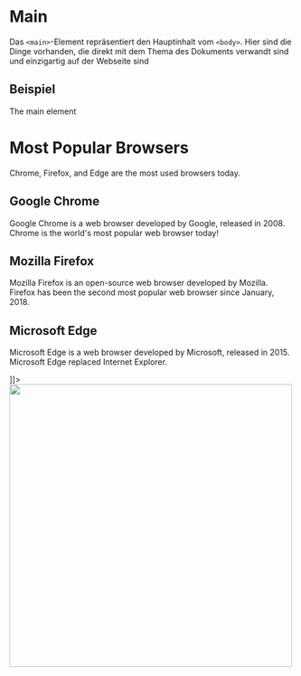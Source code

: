 # Main

<show-structure depth="2" />

Das `<main>`-Element repräsentiert den Hauptinhalt vom `<body>`. Hier sind die Dinge vorhanden, die direkt mit dem Thema des Dokuments
verwandt sind und einzigartig auf der Webseite sind

## Beispiel

<tabs>
    <tab title="HTML">
        <code-block lang="html">
            <![CDATA[
                <h1>The main element</h1>
                <main>
                    <h1>Most Popular Browsers</h1>
                    <p>Chrome, Firefox, and Edge are the most used browsers today.</p>
                    <article>
                        <h2>Google Chrome</h2>
                        <p>Google Chrome is a web browser developed by Google, released in 2008. Chrome is the world's most popular web browser today!</p>
                    </article>
                    <article>
                        <h2>Mozilla Firefox</h2>
                        <p>Mozilla Firefox is an open-source web browser developed by Mozilla. Firefox has been the second most popular web browser since January, 2018.</p>
                    </article>
                    <article>
                        <h2>Microsoft Edge</h2>
                        <p>Microsoft Edge is a web browser developed by Microsoft, released in 2015. Microsoft Edge replaced Internet Explorer.</p>
                    </article>
                </main>
]]>
</code-block>
    </tab>
    <tab title="Resultat">
        <img src="main_2.png" width="500" thumbnail="true" />
    </tab>

</tabs>
